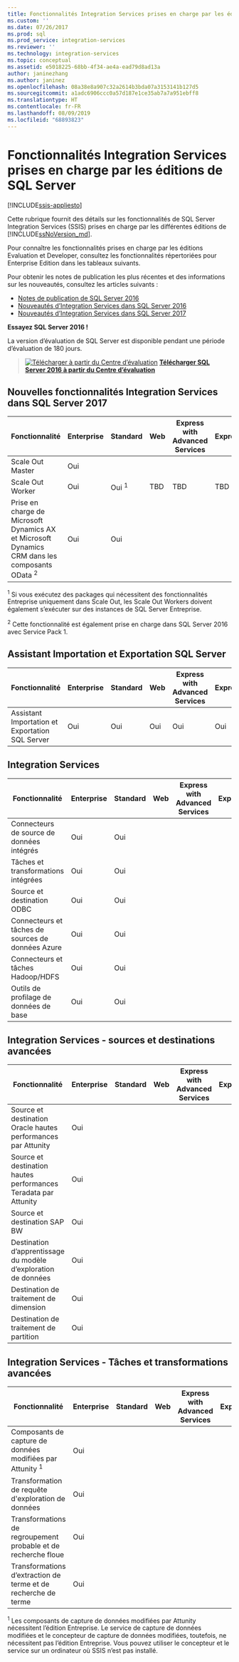 ```yaml
---
title: Fonctionnalités Integration Services prises en charge par les éditions de SQL Server | Microsoft Docs
ms.custom: ''
ms.date: 07/26/2017
ms.prod: sql
ms.prod_service: integration-services
ms.reviewer: ''
ms.technology: integration-services
ms.topic: conceptual
ms.assetid: e5018225-68bb-4f34-ae4a-ead79d8ad13a
author: janinezhang
ms.author: janinez
ms.openlocfilehash: 08a38e8a907c32a2614b3bda07a3153141b127d5
ms.sourcegitcommit: a1adc6906ccc0a57d187e1ce35ab7a7a951ebff8
ms.translationtype: HT
ms.contentlocale: fr-FR
ms.lasthandoff: 08/09/2019
ms.locfileid: "68893823"
---
```

# <a name="integration-services-features-supported-by-the-editions-of-sql-server"></a>Fonctionnalités Integration Services prises en charge par les éditions de SQL Server

[!INCLUDE[ssis-appliesto](../includes/ssis-appliesto-ssvrpluslinux-asdb-asdw-xxx.md)]


 Cette rubrique fournit des détails sur les fonctionnalités de SQL Server Integration Services (SSIS) prises en charge par les différentes éditions de [!INCLUDE[ssNoVersion_md](../includes/ssnoversion-md.md)].  

Pour connaître les fonctionnalités prises en charge par les éditions Evaluation et Developer, consultez les fonctionnalités répertoriées pour Enterprise Edition dans les tableaux suivants.
  
Pour obtenir les notes de publication les plus récentes et des informations sur les nouveautés, consultez les articles suivants :
-   [Notes de publication de SQL Server 2016](../sql-server/sql-server-2016-release-notes.md)
-   [Nouveautés d’Integration Services dans SQL Server 2016](../integration-services/what-s-new-in-integration-services-in-sql-server-2016.md)
-   [Nouveautés d’Integration Services dans SQL Server 2017](../integration-services/what-s-new-in-integration-services-in-sql-server-2017.md)
    
**Essayez SQL Server 2016 !**    

La version d’évaluation de SQL Server est disponible pendant une période d’évaluation de 180 jours.  
    
> [![Télécharger à partir du Centre d’évaluation](https://docs.microsoft.com/analysis-services/analysis-services/media/download.png)](https://www.microsoft.com/evalcenter/evaluate-sql-server-2016) **[Télécharger SQL Server 2016 à partir du Centre d’évaluation](https://www.microsoft.com/evalcenter/evaluate-sql-server-2016)**    
    
## <a name="ISNew"></a> Nouvelles fonctionnalités Integration Services dans SQL Server 2017
  
|Fonctionnalité|Enterprise|Standard|Web|Express with Advanced Services|Express|  
|-------------|----------------|--------------|---------|------------------------------------|------------------------|  
|Scale Out Master|Oui|||||
|Scale Out Worker|Oui|Oui <sup>1</sup>|TBD|TBD|TBD|
|Prise en charge de Microsoft Dynamics AX et Microsoft Dynamics CRM dans les composants OData <sup>2</sup>|Oui|Oui||||

<sup>1</sup> Si vous exécutez des packages qui nécessitent des fonctionnalités Entreprise uniquement dans Scale Out, les Scale Out Workers doivent également s’exécuter sur des instances de SQL Server Entreprise.

<sup>2</sup> Cette fonctionnalité est également prise en charge dans SQL Server 2016 avec Service Pack 1.

## <a name="IEWiz"></a> Assistant Importation et Exportation SQL Server

|Fonctionnalité|Enterprise|Standard|Web|Express with Advanced Services|Express|  
|-------------|----------------|--------------|---------|------------------------------------|------------------------|  
|Assistant Importation et Exportation SQL Server|Oui|Oui|Oui|Oui|Oui|  

## <a name="IS"></a> Integration Services  
  
|Fonctionnalité|Enterprise|Standard|Web|Express with Advanced Services|Express|  
|-------------|----------------|--------------|---------|------------------------------------|------------------------|  
|Connecteurs de source de données intégrés|Oui|Oui|||| 
|Tâches et transformations intégrées|Oui|Oui||||  
|Source et destination ODBC |Oui|Oui|||| 
|Connecteurs et tâches de sources de données Azure|Oui|Oui||||  
|Connecteurs et tâches Hadoop/HDFS|Oui|Oui||||  
|Outils de profilage de données de base|Oui|Oui|||| 

## <a name="ISAA"></a> Integration Services - sources et destinations avancées  
  
|Fonctionnalité|Enterprise|Standard|Web|Express with Advanced Services|Express|  
|-------------|----------------|--------------|---------|------------------------------------|------------------------|  
|Source et destination Oracle hautes performances par Attunity|Oui|||||  
|Source et destination hautes performances Teradata par Attunity|Oui|||||  
|Source et destination SAP BW|Oui|||||  
|Destination d’apprentissage du modèle d’exploration de données|Oui|||||  
|Destination de traitement de dimension|Oui|||||  
|Destination de traitement de partition|Oui|||||  
  
## <a name="ISAT"></a> Integration Services - Tâches et transformations avancées  
  
|Fonctionnalité|Enterprise|Standard|Web|Express with Advanced Services|Express|  
|-------------|----------------|--------------|---------|------------------------------------|------------------------|  
|Composants de capture de données modifiées par Attunity <sup>1</sup>|Oui|||||  
|Transformation de requête d'exploration de données|Oui|||||  
|Transformations de regroupement probable et de recherche floue|Oui|||||  
|Transformations d’extraction de terme et de recherche de terme|Oui|||||  

<sup>1</sup> Les composants de capture de données modifiées par Attunity nécessitent l’édition Entreprise. Le service de capture de données modifiées et le concepteur de capture de données modifiées, toutefois, ne nécessitent pas l’édition Entreprise. Vous pouvez utiliser le concepteur et le service sur un ordinateur où SSIS n’est pas installé.
